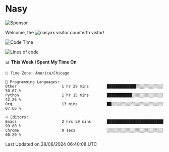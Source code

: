 # Nasy

<!--
<p align="center">
<img height="200" src="https://github-readme-stats.vercel.app/api?username=nasyxx&count_private=true&show_icons=true&theme=dracula&include_all_commits=true"/>
<img height="200" src="https://github-readme-stats.vercel.app/api/top-langs/?username=nasyxx&theme=dracula&hide=html,jupyter+notebook&count_private=true&show_icons=true"/>
</p>

  
----------------
-->

![Sponsor](https://img.shields.io/static/v1.svg?label=Sponsor&message=%E2%9D%A4&logo=GitHub&style=flat&color=pink)
 
Welcome, the ![nasyxx visitor counter](https://count.getloli.com/get/@nasyxx?theme=rule34)th vistor!
 
<!--START_SECTION:waka-->
![Code Time](http://img.shields.io/badge/Code%20Time-4%2C529%20hrs%207%20mins-blue)

![Lines of code](https://img.shields.io/badge/From%20Hello%20World%20I%27ve%20Written-6.3%20million%20lines%20of%20code-blue)

📊 **This Week I Spent My Time On** 

```text
🕑︎ Time Zone: America/Chicago

💬 Programming Languages: 
Other                    1 hr 29 mins        █████████████░░░░░░░░░░░░   50.07 % 
Python                   1 hr 15 mins        ███████████░░░░░░░░░░░░░░   42.26 % 
Org                      13 mins             ██░░░░░░░░░░░░░░░░░░░░░░░   07.66 % 

🔥 Editors: 
Emacs                    2 hrs 59 mins       █████████████████████████   99.80 % 
Chrome                   0 secs              ░░░░░░░░░░░░░░░░░░░░░░░░░   00.20 % 
```


 Last Updated on 28/06/2024 06:40:08 UTC
<!--END_SECTION:waka-->

<!-- ![visitors](https://visitor-badge.laobi.icu/badge?page_id=nasyxx.nasyxx) -->
